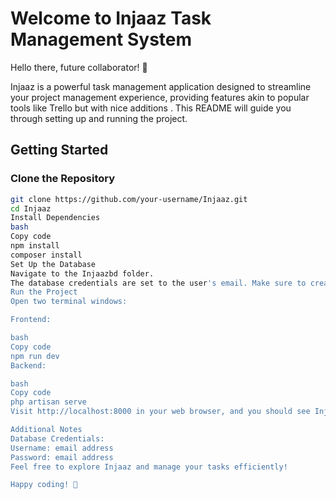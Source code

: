 # Welcome to Injaaz Task Management System

Hello there, future collaborator! 👋

Injaaz is a powerful task management application designed to streamline your project management experience, providing features akin to popular tools like Trello but with nice additions . This README will guide you through setting up and running the project.

## Getting Started

### Clone the Repository

```bash
git clone https://github.com/your-username/Injaaz.git
cd Injaaz
Install Dependencies
bash
Copy code
npm install
composer install
Set Up the Database
Navigate to the Injaazbd folder.
The database credentials are set to the user's email. Make sure to create a database and configure the connection in your .env file.
Run the Project
Open two terminal windows:

Frontend:

bash
Copy code
npm run dev
Backend:

bash
Copy code
php artisan serve
Visit http://localhost:8000 in your web browser, and you should see Injaaz up and running.

Additional Notes
Database Credentials:
Username: email address
Password: email address
Feel free to explore Injaaz and manage your tasks efficiently!

Happy coding! 🚀